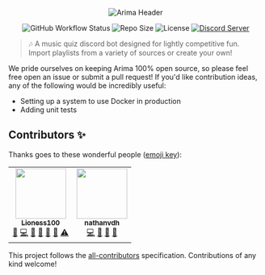 <div align="center">

![Arima Header](https://i.imgur.com/oVWMSKd.jpg)

![GitHub Workflow Status](https://img.shields.io/github/workflow/status/arimajs/arima/Continuous%20Integration)
![Repo Size](https://img.shields.io/github/repo-size/arimajs/Arima)
![License](https://img.shields.io/github/license/arimajs/Arima)
[![Discord Server](https://img.shields.io/badge/support-server-success?logo=discord)](https://discord.gg/qMsVeFpxWX)

</div>

> 🎶 A music quiz discord bot designed for lightly competitive fun. Import
> playlists from a variety of sources or create your own!

We pride ourselves on keeping Arima 100% open source, so please feel free open an issue or submit a pull request! If you'd like contribution ideas, any of the following would be incredibly useful:

- Setting up a system to use Docker in production
- Adding unit tests

## Contributors ✨

Thanks goes to these wonderful people ([emoji key](https://allcontributors.org/docs/en/emoji-key)):

<!-- ALL-CONTRIBUTORS-LIST:START - Do not remove or modify this section -->
<!-- prettier-ignore-start -->
<!-- markdownlint-disable -->
<table>
  <tr>
    <td align="center"><a href="https://github.com/Lioness100"><img src="https://avatars.githubusercontent.com/u/65814829?v=4?s=100" width="100px;" alt=""/><br /><sub><b>Lioness100</b></sub></a><br /><a href="https://github.com/arimajs/Arima/issues?q=author%3ALioness100" title="Bug reports">🐛</a> <a href="https://github.com/arimajs/Arima/commits?author=Lioness100" title="Code">💻</a> <a href="https://github.com/arimajs/Arima/commits?author=Lioness100" title="Documentation">📖</a> <a href="#ideas-Lioness100" title="Ideas, Planning, & Feedback">🤔</a> <a href="#maintenance-Lioness100" title="Maintenance">🚧</a> <a href="#projectManagement-Lioness100" title="Project Management">📆</a> <a href="https://github.com/arimajs/Arima/commits?author=Lioness100" title="Tests">⚠️</a></td>
    <td align="center"><a href="https://github.com/nathanvdh"><img src="https://avatars.githubusercontent.com/u/55475809?v=4?s=100" width="100px;" alt=""/><br /><sub><b>nathanvdh</b></sub></a><br /><a href="https://github.com/arimajs/Arima/commits?author=nathanvdh" title="Code">💻</a> <a href="#ideas-nathanvdh" title="Ideas, Planning, & Feedback">🤔</a> <a href="https://github.com/arimajs/Arima/commits?author=nathanvdh" title="Documentation">📖</a> <a href="https://github.com/arimajs/Arima/issues?q=author%3Anathanvdh" title="Bug reports">🐛</a></td>
  </tr>
</table>

<!-- markdownlint-restore -->
<!-- prettier-ignore-end -->

<!-- ALL-CONTRIBUTORS-LIST:END -->

This project follows the [all-contributors](https://github.com/all-contributors/all-contributors) specification. Contributions of any kind welcome!
